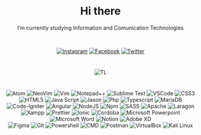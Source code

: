 <div align="center" width="50">
 
<h1> Hi there</h1>
 
 I’m currently studying Information and Comunication Technologies

<div align="center">
<br>
 
<a href="https://instagram.com/thirteenlines_oficial" target="_blank"><img src="https://img.shields.io/badge/Instagram-%23E4405F.svg?&style=flat-square&logo=instagram&logoColor=white" alt="Instagram"></a>
<a href="https://facebook.com/thirteenlines.or" target="_blank"><img src="https://img.shields.io/badge/Facebook-%231877F2.svg?&style=flat-square&logo=facebook&logoColor=white" alt="Facebook"></a>
<a href="https://twitter.com/Amizaday_OR" target="_blank"><img src="https://img.shields.io/badge/Twitter-%231DA1F2.svg?logo=Twitter&logoColor=white" alt="Twitter"></a>

#
![TL](https://scontent.fpbc1-2.fna.fbcdn.net/v/t39.30808-6/232691510_112879877753954_6567424751943729626_n.png?_nc_cat=110&ccb=1-7&_nc_sid=e3f864&_nc_ohc=2rStiZudF8wAX8tYIpt&_nc_ht=scontent.fpbc1-2.fna&oh=00_AT_qYiwsTVwEWtitGEi4MrtU226V7HPdgGwQePAiVilStg&oe=635B16BC)

#
![Atom](https://img.shields.io/badge/Atom-66595C?style=for-the-badge&logo=Atom&logoColor=white)
![NeoVim](https://img.shields.io/badge/NeoVim-%2357A143.svg?&style=for-the-badge&logo=neovim&logoColor=white)
![Vim](https://img.shields.io/badge/VIM-%2311AB00.svg?&style=for-the-badge&logo=vim&logoColor=white)
![Notepad++](https://img.shields.io/badge/Notepad++-90E59A.svg?style=for-the-badge&logo=notepad%2B%2B&logoColor=black)
![Sublime Text](https://img.shields.io/badge/sublime_text-%23575757.svg?&style=for-the-badge&logo=sublime-text&logoColor=important)
![VSCode](https://img.shields.io/badge/VSCode-0078D4?style=for-the-badge&logo=visual%20studio%20code&logoColor=white)
![CSS3](https://img.shields.io/badge/CSS3-1572B6?style=for-the-badge&logo=css3&logoColor=white)
![HTML5](https://img.shields.io/badge/HTML5-E34F26?style=for-the-badge&logo=html5&logoColor=white)
![Java Script](https://img.shields.io/badge/JavaScript-323330?style=for-the-badge&logo=javascript&logoColor=F7DF1E)
![Jason](https://img.shields.io/badge/json-5E5C5C?style=for-the-badge&logo=json&logoColor=white)
![Php](https://img.shields.io/badge/PHP-777BB4?style=for-the-badge&logo=php&logoColor=white)
![Typescript](https://img.shields.io/badge/TypeScript-007ACC?style=for-the-badge&logo=typescript&logoColor=white)
![MariaDB](https://img.shields.io/badge/MariaDB-003545?style=for-the-badge&logo=mariadb&logoColor=white)
![Code-Igniter](https://img.shields.io/badge/Codeigniter-EF4223?style=for-the-badge&logo=codeigniter&logoColor=white) 
![Angular](https://img.shields.io/badge/Angular-DD0031?style=for-the-badge&logo=angular&logoColor=white) 
![NodeJS](https://img.shields.io/badge/Node.js-339933?style=for-the-badge&logo=nodedotjs&logoColor=white) 
![Npm](https://img.shields.io/badge/npm-CB3837?style=for-the-badge&logo=npm&logoColor=white)
![SASS](https://img.shields.io/badge/Sass-CC6699?style=for-the-badge&logo=sass&logoColor=white) 
![Apache](https://img.shields.io/badge/Apache-D22128?style=for-the-badge&logo=Apache&logoColor=white)
![Laragon](https://img.shields.io/badge/Laragon-0E83CD?style=for-the-badge&logo=Laragon&logoColor=white)
![Xampp](https://img.shields.io/badge/Xampp-F37623?style=for-the-badge&logo=xampp&logoColor=white)
![Prettier](https://img.shields.io/badge/prettier-1A2C34?style=for-the-badge&logo=prettier&logoColor=F7BA3E)
![Ionic](https://img.shields.io/badge/Ionic-3880FF?style=for-the-badge&logo=ionic&logoColor=white)
![Cordoba](https://img.shields.io/badge/Cordova-35434F?style=for-the-badge&logo=apache-cordova&logoColor=E8E8E8)
![Microsoft Powerpoint](https://img.shields.io/badge/Microsoft_PowerPoint-B7472A?style=for-the-badge&logo=microsoft-powerpoint&logoColor=whit)
![Microsoft Word](https://img.shields.io/badge/Microsoft_Word-2B579A?style=for-the-badge&logo=microsoft-word&logoColor=white)
![Notion](https://img.shields.io/badge/Notion-000000?style=for-the-badge&logo=notion&logoColor=white)
![Adobe XD](https://img.shields.io/badge/Adobe%20XD-470137?style=for-the-badge&logo=Adobe%20XD&logoColor=#FF61F6) 	
![Figma](https://img.shields.io/badge/Figma-F24E1E?style=for-the-badge&logo=figma&logoColor=white)
![Git](https://img.shields.io/badge/GIT-E44C30?style=for-the-badge&logo=git&logoColor=white)
![Powershell](https://img.shields.io/badge/powershell-5391FE?style=for-the-badge&logo=powershell&logoColor=white)
![CMD](https://img.shields.io/badge/windows%20terminal-4D4D4D?style=for-the-badge&logo=windows%20terminal&logoColor=white)
![Postman](https://img.shields.io/badge/Postman-FF6C37?style=for-the-badge&logo=Postman&logoColor=white)
![VirtualBox](https://img.shields.io/badge/VirtualBox-21416b?style=for-the-badge&logo=VirtualBox&logoColor=white)
![Kali Linux](https://img.shields.io/badge/Kali_Linux-557C94?style=for-the-badge&logo=kali-linux&logoColor=white)
